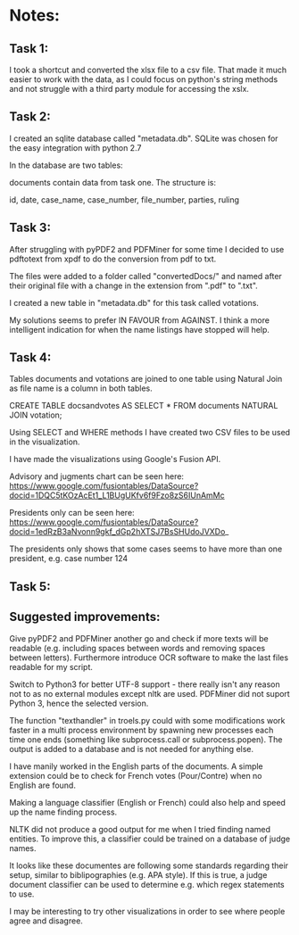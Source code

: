 <h1>Notes:</h1>


<h2>Task 1:</h2>


I took a shortcut and converted the xlsx file to a csv file. That made it much easier to work with the data, as I could focus on python's string methods and not struggle with a third party module for accessing the xslx.


<h2>Task 2:</h2>


I created an sqlite database called "metadata.db". SQLite was chosen for the easy integration with python 2.7

In the database are two tables: 

documents contain data from task one. The structure is:

id, date, case_name, case_number, file_number, parties, ruling


<h2>Task 3:</h2>


After struggling with pyPDF2 and PDFMiner for some time I decided to use pdftotext from xpdf to do the conversion from pdf to txt. 

The files were added to a folder called "convertedDocs/" and named after their original file with a change in the extension from ".pdf" to ".txt".

I created a new table in "metadata.db" for this task called votations.

My solutions seems to prefer IN FAVOUR from AGAINST. I think a more intelligent indication for when the name listings have stopped will help. 



<h2>Task 4:</h2>


Tables documents and votations are joined to one table using Natural Join as file name is a column in both tables. 

CREATE TABLE docsandvotes AS SELECT * FROM documents NATURAL JOIN votation;

Using SELECT and WHERE methods I have created two CSV files to be used in the visualization.

I have made the visualizations using Google's Fusion API.

Advisory and jugments chart can be seen here: https://www.google.com/fusiontables/DataSource?docid=1DQC5tKOzAcEt1_L1BUgUKfv6f9Fzo8zS6IUnAmMc

Presidents only can be seen here: https://www.google.com/fusiontables/DataSource?docid=1edRzB3aNvonn9gkf_dGp2hXTSJ7BsSHUdoJVXDo_

The presidents only shows that some cases seems to have more than one president, e.g. case number 124


<h2>Task 5:</h2>




<h2>Suggested improvements:</h2>


Give pyPDF2 and PDFMiner another go and check if more texts will be readable (e.g. including spaces between words and removing spaces between letters). Furthermore introduce OCR software to make the last files readable for my script.

Switch to Python3 for better UTF-8 support - there really isn't any reason not to as no external modules except nltk are used. PDFMiner did not suport Python 3, hence the selected version. 

The function "texthandler" in troels.py could with some modifications work faster in a multi process environment by spawning new processes each time one ends (something like subprocess.call or subprocess.popen). The output is added to a database and is not needed for anything else. 

I have manily worked in the English parts of the documents. A simple extension could be to check for French votes (Pour/Contre) when no English are found. 

Making a language classifier (English or French) could also help and speed up the name finding process.

NLTK did not produce a good output for me when I tried finding named entities. To improve this, a classifier could be trained on a database of judge names. 

It looks like these documentes are following some standards regarding their setup, similar to biblipographies (e.g. APA style). If this is true, a judge document classifier can be used to determine e.g. which regex statements to use.

I may be interesting to try other visualizations in order to see where people agree and disagree. 



